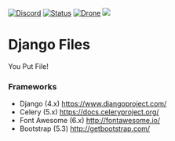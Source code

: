 [![Discord](https://img.shields.io/discord/899171661457293343?color=31c754&label=Discord&logo=discord&logoColor=white&color=4cc61f)](https://discord.gg/wXy6m2X8wY)
[![Status](https://uptime-nj.hosted-domains.com/api/badge/11/status?style=flat&upColor=4cc61f)](https://status.hosted-domains.com/)
[![Drone](https://img.shields.io/drone/build/smashedr/django-files?server=https%3A%2F%2Fdrone.hosted-domains.com&logo=drone&label=Deploy)](https://drone.hosted-domains.com/smashedr/django-files)
[![](https://i.cssnr.com/r/20230725-000221868.jpg)](https://hosted-domains.com/)
# Django Files

You Put File!

### Frameworks

- Django (4.x) https://www.djangoproject.com/
- Celery (5.x) https://docs.celeryproject.org/
- Font Awesome (6.x) http://fontawesome.io/
- Bootstrap (5.3) http://getbootstrap.com/
